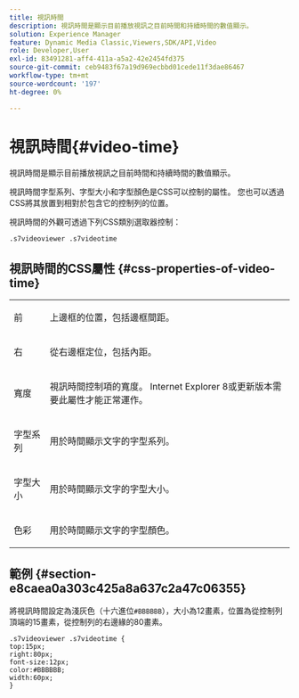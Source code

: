 ```yaml
---
title: 視訊時間
description: 視訊時間是顯示目前播放視訊之目前時間和持續時間的數值顯示。
solution: Experience Manager
feature: Dynamic Media Classic,Viewers,SDK/API,Video
role: Developer,User
exl-id: 83491281-aff4-411a-a5a2-42e2454fd375
source-git-commit: ceb9483f67a19d969ecbbd01cede11f3dae86467
workflow-type: tm+mt
source-wordcount: '197'
ht-degree: 0%

---
```


# 視訊時間{#video-time}

視訊時間是顯示目前播放視訊之目前時間和持續時間的數值顯示。

<!--<a id="section_061E550C1C1D4DB2BD663A898895B38C"></a>-->

視訊時間字型系列、字型大小和字型顏色是CSS可以控制的屬性。 您也可以透過CSS將其放置到相對於包含它的控制列的位置。

視訊時間的外觀可透過下列CSS類別選取器控制：

```
.s7videoviewer .s7videotime
```

## 視訊時間的CSS屬性 {#css-properties-of-video-time}

<table id="table_C48C56E696304C9BAFEE71BA9EA9A174"> 
 <tbody> 
  <tr> 
   <td colname="col1"> <p> <span class="codeph">前</span> </p> </td> 
   <td colname="col2"> <p>上邊框的位置，包括邊框間距。 </p> </td> 
  </tr> 
  <tr> 
   <td colname="col1"> <p> <span class="codeph">右</span> </p> </td> 
   <td colname="col2"> <p>從右邊框定位，包括內距。 </p> </td> 
  </tr> 
  <tr> 
   <td colname="col1"> <p> <span class="codeph">寬度</span> </p> </td> 
   <td colname="col2"> <p> 視訊時間控制項的寬度。 Internet Explorer 8或更新版本需要此屬性才能正常運作。 </p> </td> 
  </tr> 
  <tr> 
   <td colname="col1"> <p> <span class="codeph">字型系列</span> </p> </td> 
   <td colname="col2"> <p>用於時間顯示文字的字型系列。 </p> </td> 
  </tr> 
  <tr> 
   <td colname="col1"> <p> <span class="codeph">字型大小</span> </p> </td> 
   <td colname="col2"> <p>用於時間顯示文字的字型大小。 </p> </td> 
  </tr> 
  <tr> 
   <td colname="col1"> <p> <span class="codeph">色彩</span> </p> </td> 
   <td colname="col2"> <p>用於時間顯示文字的字型顏色。 </p> </td> 
  </tr> 
 </tbody> 
</table>

## 範例 {#section-e8caea0a303c425a8a637c2a47c06355}

將視訊時間設定為淺灰色（十六進位`#BBBBBB`），大小為12畫素，位置為從控制列頂端的15畫素，從控制列的右邊緣的80畫素。

```
.s7videoviewer .s7videotime { 
top:15px; 
right:80px; 
font-size:12px; 
color:#BBBBBB; 
width:60px;  
}
```
